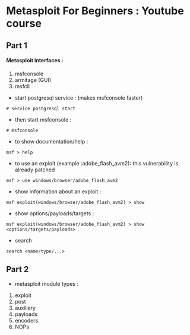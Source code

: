 # Metasploit For Beginners : Youtube course


## Part 1
#### Metasploit interfaces :
1. msfconsole
2. armitage (GUI)
3. msfcli

- start postgresql service : (makes msfconsole faster)
```shell-session
# service postgresql start
```
- then start msfconsole :
```shell-session 
# msfconsole
```
- to show documentation/help :
```shell-session
msf > help
```
- to use an exploit (example :adobe_flash_avm2):
this vulnerability is already patched 
```shell-session
msf > use windows/browser/adobe_flash_avm2
```
- show information about an exploit :
```shell-session
msf exploit(windows/browser/adobe_flash_avm2) > show
```
- show options/payloads/targets : 
```shell-session
msf exploit(windows/browser/adobe_flash_avm2) > show <options/targets/payloads>
```
- search 
```shell-session
search <name/type/...>
```

## Part 2
- metasploit module types :
1. exploit
2. post
3. auxiliary
4. payloads
5. encoders
6. NOPs